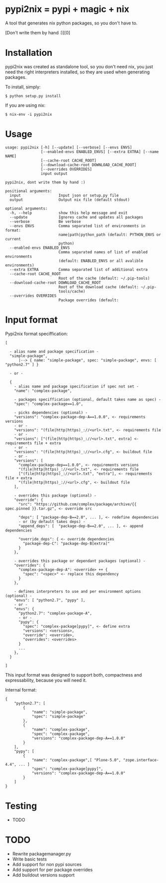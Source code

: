pypi2nix = pypi + magic + nix
==============================

A tool that generates nix python packages, so you don't have to.

[Don't write them by hand :)][0]


Installation
============

pypi2nix was created as standalone tool, so you don't need nix, you just
need the right interpreters installed, so they are used when generating
packages.

To install, simply:

```console
$ python setup.py install
```

If you are using nix:

```console
$ nix-env -i pypi2nix
```

Usage
=====

```
usage: pypi2nix [-h] [--update] [--verbose] [--envs ENVS]
                [--enabled-envs ENABLED_ENVS] [--extra EXTRA] [--name NAME]
                [--cache-root CACHE_ROOT]
                [--download-cache-root DOWNLOAD_CACHE_ROOT]
                [--overrides OVERRIDES]
                input output

pypi2nix, dont write them by hand :)

positional arguments:
  input                 Input json or setup.py file
  output                Output nix file (default stdout)

optional arguments:
  -h, --help            show this help message and exit
  --update              Ignores cache and updates all packages
  --verbose             Be verbose
  --envs ENVS           Comma separated list of environments in format:
                        name|path|python_path (default: PYTHON_ENVS or current
                        python)
  --enabled-envs ENABLED_ENVS
                        Comma separated names of list of enabled environments
                        (default: ENABLED_ENVS or all avalible environments)
  --extra EXTRA         Comma separated list of additional extra
  --cache-root CACHE_ROOT
                        Root of the cache (default: ~/.pip-tools)
  --download-cache-root DOWNLOAD_CACHE_ROOT
                        Root of the download cache (default: ~/.pip-
                        tools/cache)
  --overrides OVERRIDES
                        Package overrides (default:
```

Input format
============

Pypi2nix format speciffication:

```
[
 
  - alias name and package specification -
  "simple-package",
      |--> { name: "simple-package", spec: "simple-package", envs: [ "python2.7" ] }

  - or -

  {
    - alias name and package specification if spec not set -
    "name": "complex-package",

    - packages speciffication (optional, default takes name as spec) -
    "spec": "complex-package==1.0",

    - picks dependencies (optional) -
    "versions": "complex-package-dep-A==1.0.0", <- requirements versions
    - or -
    "versions": "(file|http|https)_://<url>.txt", <- requirements file
    - or -
    "versions": ["(file|http|https)_://<url>.txt", extra] <- requirements file + extra
    - or -
    "versions": "(file|http|https)_://<url>.cfg", <- buildout file
    - or -
    "versions": [
      "complex-package-dep==1.0.0", <- requirements versions
      "(file|http|https)_://<url>.txt", <- requirements file
      ["(file|http|https)_://<url>.txt", "extra"], <- requirements file + extra
      "(file|http|https)_://<url>.cfg", <- buildout file
    ],

    - overrides this package (optional) -
    "override": {
      "src": "https://github.com/complex/package/archive/{{ spec.pinned }}.tar.gz", <- override src

      "deps": [ "package-dep-B==2.0", ... ], <- redefine dependencies
      - or (by default takes deps) -
      "append_deps": [  "package-dep-B==2.0", ... ], <- append dependencies

      "override_deps": { <- override dependencies
        "package-dep-C": "package-dep-B[extra]"
      }
    },

    - overrides this package or dependant packages (optional) -
    "overrides": {
      "complex-package-dep-A": <override> ++ {
        "spec": "<spec>" <- replace this dependency
      }
    },

    - defines interpreters to use and per environment options (optional) -
    "envs": [ "python2.7", "pypy" ],
    - or -
    "envs": {
      "python2.7": "complex-package-A",
      - or -
      "pypy": {
        "spec": "complex-package[pypy]", <- define extra
        "versions": <versions>,
        "override": <override>,
        "overrides": <overrides>
      }
      ...
    },
  }
 
]
```

This input format was designed to support both, compactness and expressability,
because you will need it.

Internal format:

```
{
    "python2.7": [
        {
            "name": "simple-package",
            "spec": "simple-package"
        },
        {
            "name": "complex-package",
            "spec": "complex-package",
            "versions": "complex-package-dep-A==1.0.0"
        }
    ],
    "pypy": [
        {
            "name": "complex-package",[ "Plone-5.0", "zope.interface-4.4", ... ]
            "spec": "complex-package[pypy]",
            "versions": "complex-package-dep-A==1.0.0"
        }
    ]
}
```

Testing
=======

- TODO

TODO
====

- Rewrite packagemanager.py
- Write basic tests
- Add support for non pypi sources
- Add support for per package overrides
- Add buildout versions support
